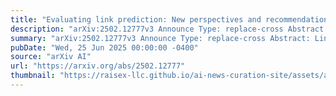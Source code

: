 ```yaml
---
title: "Evaluating link prediction: New perspectives and recommendations"
description: "arXiv:2502.12777v3 Announce Type: replace-cross Abstract: Link prediction (LP) is an important problem in network science and machine learning research. The state-of-the-art LP methods are usually evaluated in a uniform setup, ignoring several factors associated with the data and application specific needs. We identify a number of such factors, such as, network-type, problem-type, geodesic distance between the end nodes and its distribution over the classes, nature and applicability of LP methods, class imbalance and its impact on early retrieval, evaluation metric, etc., and present an experimental setup which allows us to evaluate LP methods in a rigorous and controlled manner. We perform extensive experiments with a variety of LP methods over real network datasets in this controlled setup, and gather valuable insights on the interactions of these factors with the performance of LP through an array of carefully designed hypotheses. Following the insights, we provide recommendations to be followed as best practice for evaluating LP methods."
summary: "arXiv:2502.12777v3 Announce Type: replace-cross Abstract: Link prediction (LP) is an important problem in network science and machine learning research. The state-of-the-art LP methods are usually evaluated in a uniform setup, ignoring several factors associated with the data and application specific needs. We identify a number of such factors, such as, network-type, problem-type, geodesic distance between the end nodes and its distribution over the classes, nature and applicability of LP methods, class imbalance and its impact on early retrieval, evaluation metric, etc., and present an experimental setup which allows us to evaluate LP methods in a rigorous and controlled manner. We perform extensive experiments with a variety of LP methods over real network datasets in this controlled setup, and gather valuable insights on the interactions of these factors with the performance of LP through an array of carefully designed hypotheses. Following the insights, we provide recommendations to be followed as best practice for evaluating LP methods."
pubDate: "Wed, 25 Jun 2025 00:00:00 -0400"
source: "arXiv AI"
url: "https://arxiv.org/abs/2502.12777"
thumbnail: "https://raisex-llc.github.io/ai-news-curation-site/assets/arxiv.png"
---
```


